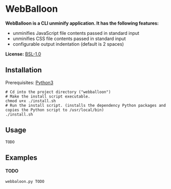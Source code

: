 # WebBalloon
**WebBalloon is a CLI unminify application. It has the following features:**
  - unminifies JavaScript file contents passed in standard input
  - unminifies CSS file contents passed in standard input
  - configurable output indentation (default is 2 spaces)

**License:** [BSL-1.0](/LICENSE)

## Installation
Prerequisites: [Python3](https://www.python.org/downloads/)
```
# Cd into the project directory ("webballoon")
# Make the install script executable.
chmod u+x ./install.sh
# Run the install script. (installs the dependency Python packages and copies the Python script to /usr/local/bin)
./install.sh
```

## Usage
```
TODO
```

## Examples
#### TODO
```
webbaloon.py TODO
```

